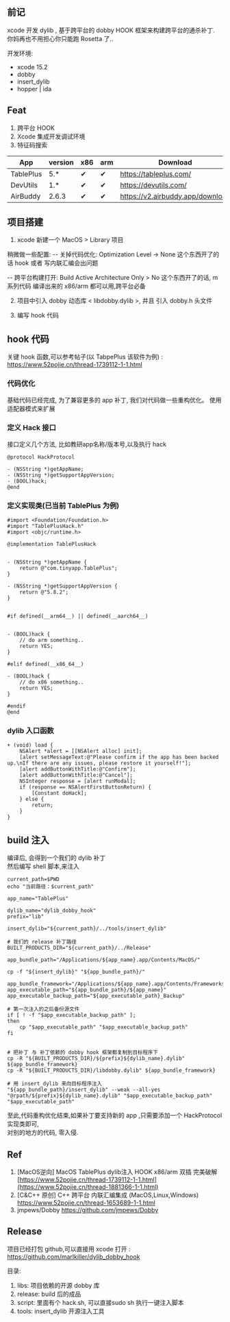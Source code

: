 ## 前记

xcode 开发 dylib , 基于跨平台的 dobby HOOK 框架来构建跨平台的通杀补丁.  
你妈再也不用担心你只能跑 Rosetta 了..

开发环境:

- xcode 15.2
- dobby
- insert_dylib
- hopper | ida

## Feat

1. 跨平台 HOOK
2. Xcode 集成开发调试环境
3. 特征码搜索

| App       | version | x86 | arm | Download                         |
|-----------|---------|-----|-----|----------------------------------|
| TablePlus | 5.*     | ✔   | ✔   | https://tableplus.com/           |
| DevUtils  | 1.*     | ✔   | ✔   | https://devutils.com/            |
| AirBuddy  | 2.6.3   | ✔   | ✔   | https://v2.airbuddy.app/download |

## 项目搭建

1. xcode 新建一个 MacOS > Library 项目

稍微做一些配置:
-- 关掉代码优化: Optimization Level -> None
这个东西开了的话 hook 或者 写内联汇编会出问题

-- 跨平台构建打开: Build Active Architecture Only > No
这个东西开了的话, m系列代码 编译出来的 x86/arm 都可以用,跨平台必备

2. 项目中引入 dobby 动态库 < libdobby.dylib >, 并且 引入 dobby.h 头文件

3. 编写 hook 代码

## hook 代码

关键 hook 函数,可以参考帖子(以 TabpePlus 该软件为例) :
[https://www.52pojie.cn/thread-1739112-1-1.html  
](https://www.52pojie.cn/thread-1881366-1-1.html)

### 代码优化

基础代码已经完成, 为了兼容更多的 app 补丁, 我们对代码做一些重构优化。
使用适配器模式来扩展

### 定义 Hack 接口

接口定义几个方法, 比如教研app名称/版本号,以及执行 hack

```
@protocol HackProtocol

- (NSString *)getAppName;
- (NSString *)getSupportAppVersion;
- (BOOL)hack;
@end
```

### 定义实现类(已当前 TablePlus 为例)

```
#import <Foundation/Foundation.h>
#import "TablePlusHack.h"
#import <objc/runtime.h>

@implementation TablePlusHack


- (NSString *)getAppName {
    return @"com.tinyapp.TablePlus";
}

- (NSString *)getSupportAppVersion {    
    return @"5.8.2";
}


#if defined(__arm64__) || defined(__aarch64__)


- (BOOL)hack {
    // do arm something..
    return YES;
}
    
#elif defined(__x86_64__)

- (BOOL)hack {
    // do x86 something..
    return YES;
}

#endif
@end
```

### dylib 入口函数

```
+ (void) load {
    NSAlert *alert = [[NSAlert alloc] init];
    [alert setMessageText:@"Please confirm if the app has been backed up.\nIf there are any issues, please restore it yourself!"];
    [alert addButtonWithTitle:@"Confirm"];
    [alert addButtonWithTitle:@"Cancel"];
    NSInteger response = [alert runModal];
    if (response == NSAlertFirstButtonReturn) {
        [Constant doHack];
    } else {
        return;
    }
}
```

## build 注入

编译后, 会得到一个我们的 dylib 补丁  
然后编写 shell 脚本,来注入

```shell
current_path=$PWD
echo "当前路径：$current_path"

app_name="TablePlus"

dylib_name="dylib_dobby_hook"
prefix="lib"

insert_dylib="${current_path}/../tools/insert_dylib"

# 我们的 release 补丁路径
BUILT_PRODUCTS_DIR="${current_path}/../Release"

app_bundle_path="/Applications/${app_name}.app/Contents/MacOS/"

cp -f "${insert_dylib}" "${app_bundle_path}/"   

app_bundle_framework="/Applications/${app_name}.app/Contents/Frameworks"
app_executable_path="${app_bundle_path}/${app_name}"
app_executable_backup_path="${app_executable_path}_Backup"

# 第一次注入的之后备份源文件
if [ ! -f "$app_executable_backup_path" ]; 
then
    cp "$app_executable_path" "$app_executable_backup_path"
fi


# 把补丁 与 补丁依赖的 dobby hook 框架都复制到目标程序下
cp -R "${BUILT_PRODUCTS_DIR}/${prefix}${dylib_name}.dylib" ${app_bundle_framework}
cp -R "${BUILT_PRODUCTS_DIR}/libdobby.dylib" ${app_bundle_framework}

# 用 insert_dylib 来向目标程序注入
"${app_bundle_path}/insert_dylib" --weak --all-yes "@rpath/${prefix}${dylib_name}.dylib" "$app_executable_backup_path" "$app_executable_path"

```

至此,代码重构优化结束,如果补丁要支持新的 app ,只需要添加一个 HackProtocol 实现类即可,  
对别的地方的代码, 零入侵.

## Ref

1. [MacOS逆向] MacOS TablePlus dylib注入 HOOK x86/arm 双插
   完美破解 [https://www.52pojie.cn/thread-1739112-1-1.html](https://www.52pojie.cn/thread-1881366-1-1.html)
2. [C&C++ 原创] C++ 跨平台 内联汇编集成 (MacOS,Linux,Windows) https://www.52pojie.cn/thread-1653689-1-1.html
3. jmpews/Dobby https://github.com/jmpews/Dobby

## Release

项目已经打包 github,可以直接用 xcode 打开 :
https://github.com/marlkiller/dylib_dobby_hook

目录:

1. libs:  项目依赖的开源 dobby 库
2. release:  build 后的成品
3. script:  里面有个 hack.sh, 可以直接sudo sh 执行一键注入脚本
4. tools: insert_dylib 开源注入工具





